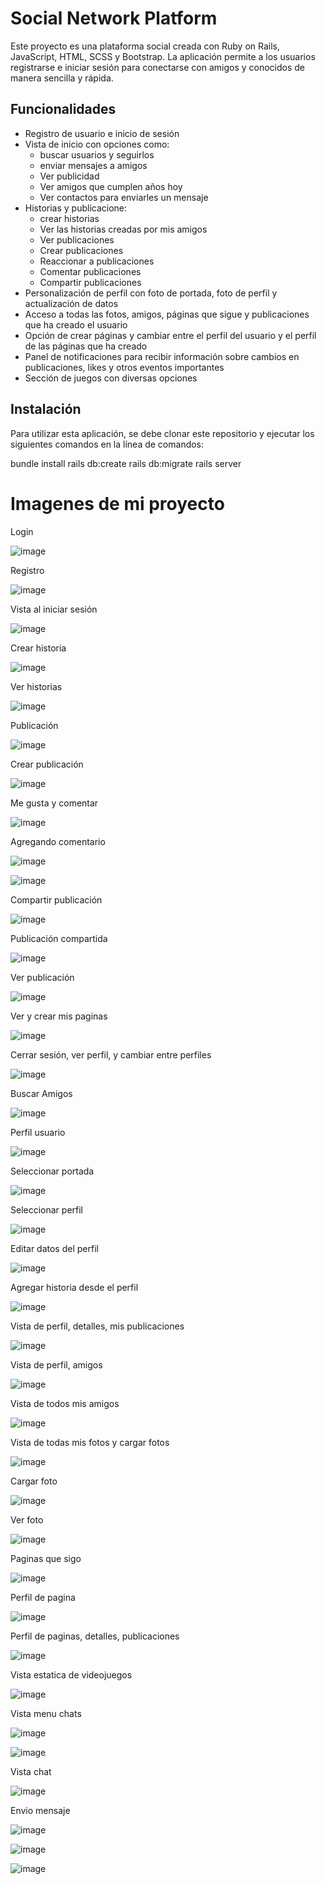 # Social Network Platform
Este proyecto es una plataforma social creada con Ruby on Rails, JavaScript, HTML, SCSS y Bootstrap. La aplicación permite a los usuarios registrarse e iniciar sesión para conectarse con amigos y conocidos de manera sencilla y rápida.

## Funcionalidades
* Registro de usuario e inicio de sesión
* Vista de inicio con opciones como:
  * buscar usuarios y seguirlos
  * enviar mensajes a amigos
  * Ver publicidad
  * Ver amigos que cumplen años hoy
  * Ver contactos para enviarles un mensaje
* Historias y publicacione:
  * crear historias
  * Ver las historias creadas por mis amigos
  * Ver publicaciones
  * Crear publicaciones
  * Reaccionar a publicaciones
  * Comentar publicaciones
  * Compartir publicaciones
* Personalización de perfil con foto de portada, foto de perfil y actualización de datos
* Acceso a todas las fotos, amigos, páginas que sigue y publicaciones que ha creado el usuario
* Opción de crear páginas y cambiar entre el perfil del usuario y el perfil de las páginas que ha creado
* Panel de notificaciones para recibir información sobre cambios en publicaciones, likes y otros eventos importantes
* Sección de juegos con diversas opciones

## Instalación
Para utilizar esta aplicación, se debe clonar este repositorio y ejecutar los siguientes comandos en la línea de comandos:

bundle install
rails db:create
rails db:migrate
rails server

# Imagenes de mi proyecto

Login

![image](https://user-images.githubusercontent.com/89882027/236602761-cc21b079-89c7-4fb9-93e3-bc44701657f6.png)

Registro

![image](https://user-images.githubusercontent.com/89882027/236602771-f4a1574c-78f0-4f84-a1b8-3cfd66b8e49b.png)


Vista al iniciar sesión

![image](https://user-images.githubusercontent.com/89882027/236601990-67476d5c-2b3f-481f-8b06-3f1d554b95ff.png)

Crear historia

![image](https://user-images.githubusercontent.com/89882027/236602004-d5bdd5a3-017e-4803-ae56-a358031d650e.png)

Ver historias

![image](https://user-images.githubusercontent.com/89882027/236602031-32d8b93f-4b72-43bf-b8d1-2d793a571ccf.png)

Publicación

![image](https://user-images.githubusercontent.com/89882027/236602087-a586cc03-57dd-4273-868e-664c2fad9930.png)

Crear publicación

![image](https://user-images.githubusercontent.com/89882027/236602741-b2ada8c2-9e76-474b-8359-9c261269e9d8.png)

Me gusta y comentar

![image](https://user-images.githubusercontent.com/89882027/236602115-df84c5b0-9028-45bd-8820-bac02dc1916d.png)

Agregando comentario

![image](https://user-images.githubusercontent.com/89882027/236602124-fbf8a48e-8def-4140-9840-2237b6f4cd24.png)

![image](https://user-images.githubusercontent.com/89882027/236602179-04302fc9-64e0-46d2-9c38-959da7897945.png)

Compartir publicación

![image](https://user-images.githubusercontent.com/89882027/236602192-12086c0f-8a48-42dc-90e7-7b2640215e39.png)

Publicación compartida

![image](https://user-images.githubusercontent.com/89882027/236602215-9605f914-eafd-4cf1-b92b-5ff75a7cd14d.png)

Ver publicación

![image](https://user-images.githubusercontent.com/89882027/236602235-5c56f364-c1d1-4b43-a860-4245baa5a674.png)

Ver y crear mis paginas

![image](https://user-images.githubusercontent.com/89882027/236602280-3b5ee578-9ef6-448e-a2a5-54936be5037f.png)

Cerrar sesión, ver perfil, y cambiar entre perfiles

![image](https://user-images.githubusercontent.com/89882027/236602314-98fbddba-2d0b-403b-bbeb-003600588a48.png)

Buscar Amigos

![image](https://user-images.githubusercontent.com/89882027/236602347-0bdae353-68ad-4112-8b41-f87ec97a8bdb.png)

Perfil usuario

![image](https://user-images.githubusercontent.com/89882027/236602370-97ec2650-a037-43e3-8381-44fb2c564045.png)

Seleccionar portada

![image](https://user-images.githubusercontent.com/89882027/236602392-a5af7e30-8988-4e52-889c-28e9ed176a62.png)

Seleccionar perfil

![image](https://user-images.githubusercontent.com/89882027/236602417-8e4809ed-ef87-47d0-8895-9fb200337099.png)


Editar datos del perfil

![image](https://user-images.githubusercontent.com/89882027/236602428-15defd2b-933d-49b8-a1da-169877f11741.png)

Agregar historia desde el perfil 

![image](https://user-images.githubusercontent.com/89882027/236602436-d93b2973-ed68-498e-acd8-7ac537e9466e.png)

Vista de perfil, detalles, mis publicaciones

![image](https://user-images.githubusercontent.com/89882027/236602455-65da86c5-2ba4-42b1-846c-669818bf432d.png)


Vista de perfil, amigos

![image](https://user-images.githubusercontent.com/89882027/236602463-26545c42-cb78-4d1f-9026-9a1d92a50862.png)

Vista de todos mis amigos

![image](https://user-images.githubusercontent.com/89882027/236602476-04e88c5a-fdd4-42e5-be65-1534a91f75a2.png)


Vista de todas mis fotos y cargar fotos

![image](https://user-images.githubusercontent.com/89882027/236602482-58d3ad79-b652-482d-aad1-ec482e373116.png)


Cargar foto

![image](https://user-images.githubusercontent.com/89882027/236602490-2be2018d-023c-4701-add6-c0ac1d7ab4bc.png)

Ver foto

![image](https://user-images.githubusercontent.com/89882027/236602501-872fdea8-f47f-4813-b21b-b98665cfdb18.png)

Paginas que sigo

![image](https://user-images.githubusercontent.com/89882027/236602516-79676c86-789e-41cd-8247-0a7f8c68a7e9.png)


Perfil de pagina

![image](https://user-images.githubusercontent.com/89882027/236602532-bd2fb7dc-28ad-4b2b-b66f-de43d3d23798.png)

Perfil de paginas, detalles, publicaciones

![image](https://user-images.githubusercontent.com/89882027/236602547-6e0e5c81-b414-415a-b125-2c01b0d68679.png)

Vista estatica de videojuegos

![image](https://user-images.githubusercontent.com/89882027/236602574-6fc30d9f-94ae-4e7e-b0f7-8be699380b95.png)

Vista menu chats

![image](https://user-images.githubusercontent.com/89882027/236602613-7e18e4c2-a6eb-4ac7-a8ef-beff882e045a.png)

![image](https://user-images.githubusercontent.com/89882027/236602628-a9fa1450-e7b4-4017-a19a-24b2fb89ab7a.png)

Vista chat

![image](https://user-images.githubusercontent.com/89882027/236602666-73ba7d8a-74ba-46d0-86f8-3c4606723c9a.png)

Envio mensaje

![image](https://user-images.githubusercontent.com/89882027/236602681-16cdc28d-3f99-4db7-84ab-d1cf01c3ced8.png)

![image](https://user-images.githubusercontent.com/89882027/236602688-5702e1fa-701b-4811-959d-c150cb3c8c64.png)

![image](https://user-images.githubusercontent.com/89882027/236602705-f147543e-4b21-488a-bf5f-5f4372d084f4.png)
